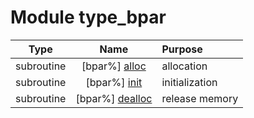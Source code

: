 # Module type_bpar

| Type | Name | Purpose |
| :--: | :--: | :---------- |
| subroutine | [bpar%] [alloc](https://github.com/benjaminmenetrier/bump/tree/master/src/type_bpar.F90#L49) | allocation |
| subroutine | [bpar%] [init](https://github.com/benjaminmenetrier/bump/tree/master/src/type_bpar.F90#L91) | initialization |
| subroutine | [bpar%] [dealloc](https://github.com/benjaminmenetrier/bump/tree/master/src/type_bpar.F90#L262) | release memory |
